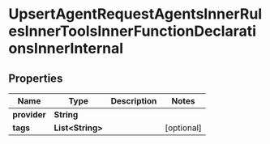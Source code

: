 

# UpsertAgentRequestAgentsInnerRulesInnerToolsInnerFunctionDeclarationsInnerInternal


## Properties

| Name | Type | Description | Notes |
|------------ | ------------- | ------------- | -------------|
|**provider** | **String** |  |  |
|**tags** | **List&lt;String&gt;** |  |  [optional] |



